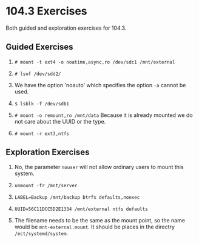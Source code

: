 # 104.3 Exercises

Both guided and exploration exercises for 104.3.

## Guided Exercises
    
1. `# mount -t ext4 -o noatime,async,ro /dev/sdc1 /mnt/external`

2. `# lsof /dev/sdd2/` 

3. We have the option 'noauto' which specifies the option `-a` cannot be used.

4. `$ lsblk -f /dev/sdb1`

5. `# mount -o remount,ro /mnt/data` Because it is already mounted we do not care about the UUID or the type.

6. `# mount -r ext3,ntfs`

## Exploration Exercises

1. No, the parameter  `nouser` will not allow ordinary users to mount this system.

2. `unmount -fr /mnt/server`.

3. `LABEL=Backup /mnt/backup btrfs defaults,noexec`

4. `UUID=56C11DCC5D2E1334 /mnt/external ntfs defaults`

5. The filename needs to be the same as the mount point, so the name would be `mnt-external.mount`. It should be places in the directry `/ect/systemd/system`.
